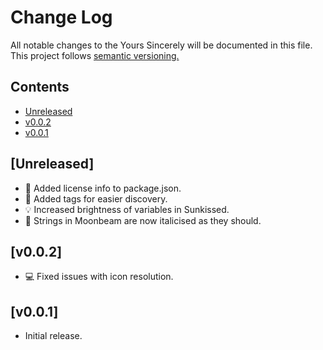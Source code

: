 # Change Log

All notable changes to the Yours Sincerely will be documented in this file.
This project follows [semantic versioning.](https://semver.org/)

## Contents
- [Unreleased](#unreleased)
- [v0.0.2](#v002)
- [v0.0.1](#v001)

## [Unreleased]
- 📄 Added license info to package.json.
- 📄 Added tags for easier discovery.
- 💡 Increased brightness of variables in Sunkissed.
- 🎢 Strings in Moonbeam are now italicised as they should. 

## [v0.0.2]

- 💻 Fixed issues with icon resolution.

## [v0.0.1]

- Initial release.
